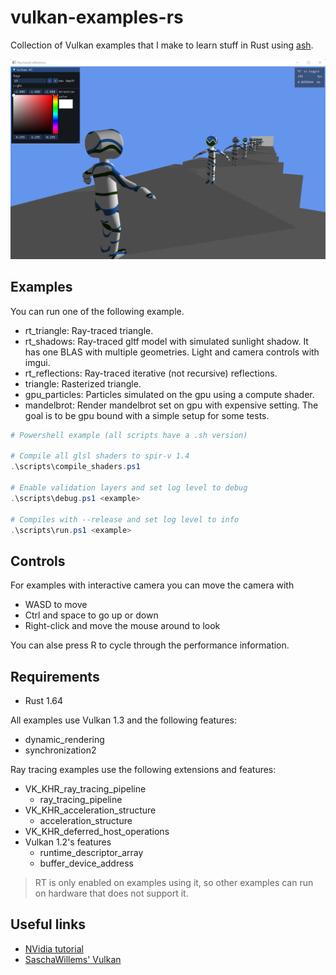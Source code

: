 # vulkan-examples-rs

Collection of Vulkan examples that I make to learn stuff in Rust using [ash][ash].

![screenshot](media/screenshot.png "Screenshot")

## Examples

You can run one of the following example.

- rt_triangle: Ray-traced triangle.
- rt_shadows: Ray-traced gltf model with simulated sunlight shadow. It has one BLAS with multiple geometries. Light and camera controls with imgui.
- rt_reflections: Ray-traced iterative (not recursive) reflections.
- triangle: Rasterized triangle.
- gpu_particles: Particles simulated on the gpu using a compute shader.
- mandelbrot: Render mandelbrot set on gpu with expensive setting. The goal is to be gpu bound with a simple setup for some tests.

```ps1
# Powershell example (all scripts have a .sh version)

# Compile all glsl shaders to spir-v 1.4
.\scripts\compile_shaders.ps1

# Enable validation layers and set log level to debug
.\scripts\debug.ps1 <example>

# Compiles with --release and set log level to info
.\scripts\run.ps1 <example>
```

## Controls

For examples with interactive camera you can move the camera with 
- WASD to move
- Ctrl and space to go up or down
- Right-click and move the mouse around to look

You can alse press R to cycle through the performance information.

## Requirements

- Rust 1.64

All examples use Vulkan 1.3 and the following features:

- dynamic_rendering
- synchronization2

Ray tracing examples use the following extensions and features:

- VK_KHR_ray_tracing_pipeline
    - ray_tracing_pipeline
- VK_KHR_acceleration_structure
    - acceleration_structure
- VK_KHR_deferred_host_operations
- Vulkan 1.2's features
    - runtime_descriptor_array
    - buffer_device_address

> RT is only enabled on examples using it, so other examples can run on hardware that does not support it.

## Useful links

- [NVidia tutorial](https://nvpro-samples.github.io/vk_raytracing_tutorial_KHR/)
- [SaschaWillems' Vulkan](https://github.com/SaschaWillems/Vulkan)

[ash]: https://github.com/MaikKlein/ash
